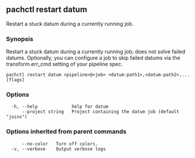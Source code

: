 ## pachctl restart datum

Restart a stuck datum during a currently running job.

### Synopsis

Restart a stuck datum during a currently running job; does not solve failed datums. Optionally, you can configure a job to skip failed datums via the transform.err_cmd setting of your pipeline spec.

```
pachctl restart datum <pipeline>@<job> <datum-path1>,<datum-path2>,... [flags]
```

### Options

```
  -h, --help             help for datum
      --project string   Project containing the datum job (default "joins")
```

### Options inherited from parent commands

```
      --no-color   Turn off colors.
  -v, --verbose    Output verbose logs
```

